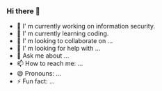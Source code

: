 ### Hi there 👋

<!--
**Atozye/Atozye** is a ✨ _special_ ✨ repository because its `README.md` (this file) appears on your GitHub profile.

Here are some ideas to get you started:

- 🔭 I’m currently working on ...
- 🌱 I’m currently learning ...
- 👯 I’m looking to collaborate on ...
- 🤔 I’m looking for help with ...
- 💬 Ask me about ...
- 📫 How to reach me: ...
- 😄 Pronouns: ...
- ⚡ Fun fact: ...
-->
- 🔭 I' m currently working on information security.
- 🌱 I' m currently learning coding.
- 👯 I' m looking to collaborate on ...
- 🤔 I' m looking for help with ...
- 💬 Ask me about ...
- 📫 How to reach me: ...
- 😄 Pronouns: ...
- ⚡ Fun fact: ...